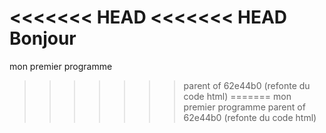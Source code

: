 <<<<<<< HEAD
<<<<<<< HEAD
Bonjour
=======
mon premier programme
>>>>>>> parent of 62e44b0 (refonte du code html)
=======
mon premier programme
>>>>>>> parent of 62e44b0 (refonte du code html)
